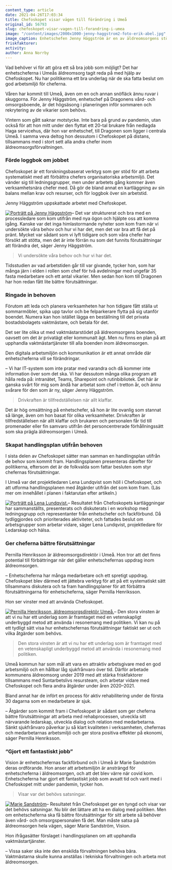 ```yaml
---
content_type: article
date: 2021-04-26T17:03:34
title: Chefoskopet visar vägen till förändring i Umeå
original_id: 56793
slug: chefoskopet-visar-vagen-till-forandring-i-umea
image: "/content/images/2000x1000-jenny-haggstrom2-foto-erik-abel.jpg"
image_caption: Enhetschefen Jenny Häggström är en av äldreomsorgens stöttepelare i Umeå. Nu får hon och de andra enhetscheferna en bättre arbetsmiljö. Förändringen sker med stöd av Chefoskopet.
friskfaktorer:
activity:
author: Anna Norrby
---
```


Vad behöver vi för att göra ett så bra jobb som möjligt? Det har enhetscheferna i Umeås äldreomsorg tagit reda på med hjälp av Chefoskopet. Nu har politikerna ett bra underlag när de ska fatta beslut om god arbetsmiljö för cheferna.

Våren har kommit till Umeå, även om en och annan snöfläck ännu ruvar i skuggorna. För Jenny Häggström, enhetschef på Dragonens vård- och omsorgsboende, är det högsäsong i planeringen inför sommaren och rekrytering av de vikarier som behövs.

Vintern som gått saknar motstycke. Inte bara på grund av pandemin, utan också för att hon mitt under den flyttat ett 20-tal brukare från nedlagda Haga servicehus, där hon var enhetschef, till Dragonen som ligger i centrala Umeå. I samma veva deltog hon dessutom i Chefoskopet på distans, tillsammans med i stort sett alla andra chefer inom äldreomsorgsförvaltningen.

### Förde loggbok om jobbet

Chefoskopet är ett forskningsbaserat verktyg som ger stöd för att arbeta systematiskt med att förbättra chefers organisatoriska arbetsmiljö. Det vänder sig till ledningsgrupper, men under arbetets gång kommer även verksamhetsnära chefer med. Då gör de bland annat en kartläggning av sin balans mellan krav och resurser, och för loggbok över sin arbetstid.

Jenny Häggström uppskattade arbetet med Chefoskopet.

[![Porträtt på Jenny Häggström](https://www.suntarbetsliv.se/wp-content/uploads/2021/04/200x220-jenny-haggstrom3-foto-erik-abel.jpg)](https://www.suntarbetsliv.se/wp-content/uploads/2021/04/200x220-jenny-haggstrom3-foto-erik-abel.jpg)– Det var strukturerat och bra med en processledare som kom utifrån med nya ögon och hjälpte oss att komma igång. Kanske var det inga himlastormande nyheter som kom fram när vi undersökte våra behov och hur vi har det, men det var bra att få det på pränt. Mycket var sådant som vi lyft tidigare och som våra chefer har försökt att stötta, men det är inte förrän nu som det funnits förutsättningar att förändra det, säger Jenny Häggström.

> Vi undersökte våra behov och hur vi har det.

Tidsstudien av vad arbetstiden går till var givande, tycker hon, som har många järn i elden i rollen som chef för två avdelningar med ungefär 35 fasta medarbetare och ett antal vikarier. Men sedan hon kom till Dragonen har hon redan fått lite bättre förutsättningar.

### Ringade in behoven

Förutom att leda och planera verksamheten har hon tidigare fått ställa ut sommarmöbler, spika upp tavlor och be felparkerare flytta på sig utanför boendet. Numera kan hon istället lägga en beställning till det privata bostadsbolagets vaktmästare, och betala för det.

Det ser lite olika ut med vaktmästarstödet på äldreomsorgens boenden, oavsett om det är privatägt eller kommunalt ägt. Men nu finns en plan på att upphandla vaktmästartjänster till alla boenden inom äldreomsorgen.

Den digitala arbetsmiljön och kommunikation är ett annat område där enhetscheferna vill se förändringar.

– Vi har IT-system som inte pratar med varandra och då kommer inte information över som det ska. Vi har dessutom många olika program att hålla reda på: intranätet, Teams, Sharepoint och rutinbibliotek. Det här är ganska svårt för mig som ändå har arbetat som chef i tretton år, och ännu svårare för den som är ny, säger Jenny Häggström.

> Drivkraften är tillfredställelsen när allt klaffar.

Det är hög omsättning på enhetschefer, så hon är lite ovanlig som stannat så länge, även om hon basat för olika verksamheter. Drivkraften är tillfredställelsen när allt klaffar och brukaren och personalen får tid till promenader eller fin samvaro utifrån det personcentrerade förhållningssätt som ska prägla äldreomsorgen i Umeå.

### Skapat handlingsplan utifrån behoven

I sista delen av Chefoskopet sätter man samman en handlingsplan utifrån de behov som kommit fram. Handlingsplanen presenteras därefter för politikerna, eftersom det är de folkvalda som fattar besluten som styr chefernas förutsättningar.

I Umeå var det projektledaren Lena Lundqvist som höll i Chefoskopet, och att utforma handlingsplanen med åtgärder utifrån det som kom fram. (Läs mer om innehållet i planen i faktarutan efter artikeln.)

[![Porträtt på Lena Lundqvist.](https://www.suntarbetsliv.se/wp-content/uploads/2021/02/200x220-lena-lundqvist-umea.jpg)](https://www.suntarbetsliv.se/wp-content/uploads/2021/02/200x220-lena-lundqvist-umea.jpg)– Resultatet från Chefoskopets kartläggningar har sammanställts, presenterats och diskuterats i en workshop med ledningsgrupp och representanter från enhetschefer och fackförbund. Då tydliggjordes och prioriterades aktiviteter, och fattades beslut om arbetsgrupper som arbetar vidare, säger Lena Lundqvist, projektledare för Ledarskap och hälsa.

### Ger cheferna bättre förutsättningar

Pernilla Henriksson är äldreomsorgsdirektör i Umeå. Hon tror att det finns potential till förbättringar när det gäller enhetschefernas uppdrag inom äldreomsorgen.

– Enhetscheferna har många medarbetare och ett spretigt uppdrag. Chefoskopet blev därmed ett jättebra verktyg för att på ett systematiskt sätt tillsammans diskutera och ta fram handlingsplaner för att förbättra förutsättningarna för enhetscheferna, säger Pernilla Henriksson.

Hon ser vinster med att använda Chefoskopet.

[![Pernilla Henriksson, äldreomsorgsdirektör Umeå.](https://www.suntarbetsliv.se/wp-content/uploads/2019/04/200x220-pernilla-henriksson.jpg)](https://www.suntarbetsliv.se/wp-content/uploads/2019/04/200x220-pernilla-henriksson.jpg)– Den stora vinsten är att vi nu har ett underlag som är framtaget med en vetenskapligt underbyggd metod att använda i resonemang med politiken. Vi kan nu på ett tydligt sätt visa hur enhetschefernas förutsättningar faktiskt ser ut och vilka åtgärder som behövs.

> Den stora vinsten är att vi nu har ett underlag som är framtaget med en vetenskapligt underbyggd metod att använda i resonemang med politiken.

Umeå kommun har som mål att vara en attraktiv arbetsgivare med en god arbetsmiljö och en hållbar låg sjukfrånvaro över tid. Därför arbetade kommunens äldreomsorg under 2019 med att stärka friskfaktorer tillsammans med Suntarbetslivs resursteam, och arbetar vidare med Chefoskopet och flera andra åtgärder under åren 2020–2021.

Bland annat har de infört en process för aktiv rehabilitering under de första 30 dagarna som en medarbetare är sjuk.

– Åtgärder som kommit fram i Chefoskopet är sådant som ger cheferna bättre förutsättningar att arbeta med rehabprocessen, utveckla sitt närvarande ledarskap, utveckla dialog och relation med medarbetarna. Sänkt sjukfrånvaro påverkar ju så klart kvaliteten i verksamheten, chefernas och medarbetarnas arbetsmiljö och ger stora positiva effekter på ekonomi, säger Pernilla Henriksson.

### “Gjort ett fantastiskt jobb”

Vision är enhetschefernas fackförbund och i Umeå är Marie Sandström deras ordförande. Hon anser att arbetsmiljön är ansträngd för enhetscheferna i äldreomsorgen, och att det blev värre när covid kom. Enhetscheferna har gjort ett fantastiskt jobb som avsatt tid och varit med i Chefoskopet mitt under pandemin, tycker hon.

> Visar var det behövs satsningar.

[![Marie Sandström](https://www.suntarbetsliv.se/wp-content/uploads/2021/04/200x220-marie-sandstrom-vision.jpg)](https://www.suntarbetsliv.se/wp-content/uploads/2021/04/200x220-marie-sandstrom-vision.jpg)– Resultatet från Chefoskopet ger en tyngd och visar var det behövs satsningar. Nu blir det lättare att ha en dialog med politiken. Men om enhetscheferna ska få bättre förutsättningar för sitt arbete så behöver även vård- och omsorgspersonalen få det. Man måste satsa på äldreomsorgen hela vägen, säger Marie Sandström, Vision.

Hon ifrågasätter förslaget i handlingsplanen om att upphandla vaktmästartjänster.

– Vissa saker ska inte den enskilda förvaltningen behöva bära. Vaktmästarna skulle kunna anställas i tekniska förvaltningen och arbeta mot äldreomsorgen.

